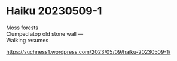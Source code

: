 # Haiku 20230509-1  
Moss forests  
Clumped atop old stone  wall —   
Walking resumes  
  
https://suchness1.wordpress.com/2023/05/09/haiku-20230509-1/